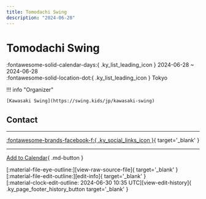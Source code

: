 ```yaml
---
title: Tomodachi Swing
description: "2024-06-28"
---
```


# Tomodachi Swing 

:fontawesome-solid-calendar-days:{ .ky_list_leading_icon } 2024-06-28 ~ 2024-06-28  
:fontawesome-solid-location-dot:{ .ky_list_leading_icon } Tokyo  

!!! info "Organizer"

    [Kawasaki Swing](https://swing.kids/jp/kawasaki-swing)  

## Contact


---

 [:fontawesome-brands-facebook-f:{ .ky_social_links_icon }](https://www.facebook.com/events/s/tomodachi-swing-night-vol11/799046655482239){ target='_blank' }

---

[Add to Calendar](https://swing.news/ics/en/2024/jp/tomodachi-swing-2024.ics){ .md-button }

<div class="ky_page_footer" markdown>
<div class="ky_page_footer_trailing" markdown="span">
[:material-file-eye-outline:][view-raw-source-file]{ target='_blank' }
[:material-file-edit-outline:][edit-info]{ target='_blank' }
</div>
<div class="ky_page_footer_leading" markdown="span">
[:material-clock-edit-outline: 2024-06-30 10:35 UTC][view-edit-history]{ .ky_page_footer_history_button target='_blank' }
</div>
</div>

[view-raw-source-file]: https://github.com/swingdance/events/blob/main/2024/jp/tomodachi-swing-2024.json "View Raw Source File"
[edit-info]: https://github.com/swingdance/events/issues/new?assignees=&labels=update+event&projects=&template=03-update_entity.yml&title=%5B2024%2Fjp%5D%20Tomodachi%20Swing&region=jp&year=2024&id=tomodachi-swing-2024&name=Tomodachi%20Swing&org_id=kawasaki-swing "Edit Info"

[view-edit-history]: https://github.com/swingdance/events/commits/main/2024/jp/tomodachi-swing-2024.json "View Edit History"
